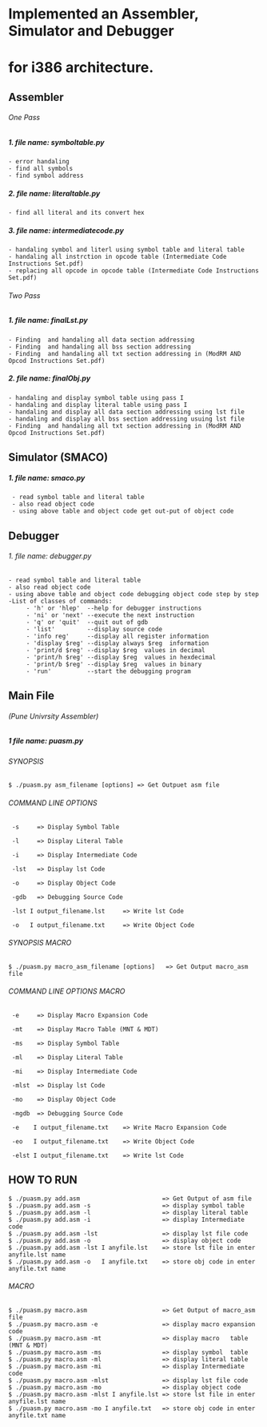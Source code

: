 # Implemented an Assembler, Simulator and Debugger 
# for i386 architecture.

## Assembler

###### One Pass
##### 1. file name: symboltable.py
    - error handaling
    - find all symbols
    - find symbol address 	
 
##### 2. file name: literaltable.py
    - find all literal and its convert hex
 
##### 3. file name: intermediatecode.py
    - handaling symbol and literl using symbol table and literal table
    - handaling all instrction in opcode table (Intermediate Code Instructions Set.pdf)
    - replacing all opcode in opcode table (Intermediate Code Instructions Set.pdf)
    
###### Two Pass

##### 1. file name: finalLst.py
    - Finding  and handaling all data section addressing
    - Finding  and handaling all bss section addressing 
    - Finding  and handaling all txt section addressing in (ModRM AND Opcod Instructions Set.pdf)


##### 2. file name: finalObj.py
    - handaling and display symbol table using pass I
    - handaling and display literal table using pass I
    - handaling and display all data section addressing using lst file
    - handaling and display all bss section addressing usuing lst file
    - Finding  and handaling all txt section addressing in (ModRM AND Opcod Instructions Set.pdf)

## Simulator (SMACO)

##### 1. file name: smaco.py
     - read symbol table and literal table
     - also read object code 
     - using above table and object code get out-put of object code

## Debugger 

###### 1. file name: debugger.py

    - read symbol table and literal table
    - also read object code 
    - using above table and object code debugging object code step by step
    -List of classes of commands:
	     - 'h' or 'hlep'  --help for debugger instructions
	     - 'ni' or 'next' --execute the next instruction
	     - 'q' or 'quit'  --quit out of gdb 
	     - 'list'         --display source code
	     - 'info reg'     --display all register information
	     - 'display $reg' --display always $reg  information
	     - 'print/d $reg' --display $reg  values in decimal
	     - 'print/h $reg' --display $reg  values in hexdecimal
	     - 'print/b $reg' --display $reg  values in binary
	     - 'run'          --start the debugging program 

## Main File 
###### (Pune Univrsity Assembler)

##### 1 file name: puasm.py

###### SYNOPSIS 
 	$ ./puasm.py asm_filename [options]	=> Get Outpuet asm file 

###### COMMAND LINE OPTIONS

	 -s 	=> Display Symbol Table

	 -l 	=> Display Literal Table

	 -i 	=> Display Intermediate Code

	 -lst   => Display lst Code

	 -o   	=> Display Object Code

	 -gdb   => Debugging Source Code

	 -lst I output_filename.lst 	=> Write lst Code

	 -o   I output_filename.txt 	=> Write Object Code


###### SYNOPSIS MACRO 
	$ ./puasm.py macro_asm_filename [options]	=> Get Output macro_asm file

###### COMMAND LINE OPTIONS MACRO

	 -e  	=> Display Macro Expansion Code

	 -mt 	=> Display Macro Table (MNT & MDT)

	 -ms 	=> Display Symbol Table

	 -ml 	=> Display Literal Table

	 -mi 	=> Display Intermediate Code

	 -mlst  => Display lst Code

	 -mo 	=> Display Object Code

	 -mgdb  => Debugging Source Code

	 -e    I output_filename.txt 	=> Write Macro Expansion Code

	 -eo   I output_filename.txt 	=> Write Object Code

	 -elst I output_filename.txt 	=> Write lst Code


 
## HOW TO RUN 
	$ ./puasm.py add.asm                       => Get Output of asm file
	$ ./puasm.py add.asm -s                    => display symbol table
	$ ./puasm.py add.asm -l                    => display literal table
	$ ./puasm.py add.asm -i                    => display Intermediate code
	$ ./puasm.py add.asm -lst                  => display lst file code
	$ ./puasm.py add.asm -o                    => display object code
	$ ./puasm.py add.asm -lst I anyfile.lst    => store lst file in enter anyfile.lst name
	$ ./puasm.py add.asm -o   I anyfile.txt    => store obj code in enter anyfile.txt name

###### MACRO
	$ ./puasm.py macro.asm                     => Get Output of macro_asm file
	$ ./puasm.py macro.asm -e                  => display macro expansion code
	$ ./puasm.py macro.asm -mt                 => display macro   table (MNT & MDT)
	$ ./puasm.py macro.asm -ms                 => display symbol  table
	$ ./puasm.py macro.asm -ml                 => display literal table
	$ ./puasm.py macro.asm -mi                 => display Intermediate code
	$ ./puasm.py macro.asm -mlst               => display lst file code
	$ ./puasm.py macro.asm -mo                 => display object code
	$ ./puasm.py macro.asm -mlst I anyfile.lst => store lst file in enter anyfile.lst name
	$ ./puasm.py macro.asm -mo I anyfile.txt   => store obj code in enter anyfile.txt name


